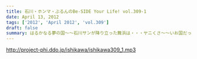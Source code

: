 ```yaml
---
title: 石川・ホンマ・ぶるんのBe-SIDE Your Life! vol.309-1
date: April 13, 2012
tags: ['2012', 'April 2012', 'vol.309']
draft: false
summary: はるかなる夢の国～～石川サンが降り立った舞浜は・・・ヤニくさ～～いお国だったようでして！？さてさて・・・ＮＡＭＡＥ
---
```


http://project-phi.ddo.jp/ishikawa/ishikawa309_1.mp3